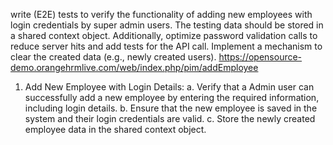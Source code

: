 write (E2E) tests to verify the functionality of adding new employees with login credentials by super admin users. The testing data should be stored in a shared context object. Additionally, optimize password validation calls to reduce server hits and add tests for the API call. Implement a mechanism to clear the created data (e.g., newly created users).
https://opensource-demo.orangehrmlive.com/web/index.php/pim/addEmployee

1. Add New Employee with Login Details:
a. Verify that a Admin user can successfully add a new employee by entering the required information, including login details.
b. Ensure that the new employee is saved in the system and their login credentials are valid.
c. Store the newly created employee data in the shared context object.
